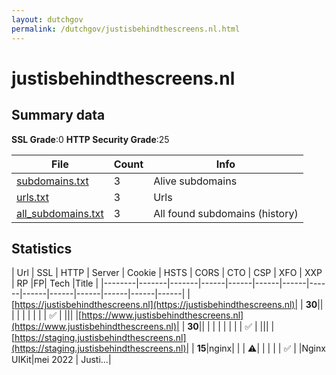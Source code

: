 ```yaml
---
layout: dutchgov
permalink: /dutchgov/justisbehindthescreens.nl.html
---
```



# justisbehindthescreens.nl
## Summary data


**SSL Grade**:0
**HTTP Security Grade**:25


| File       | Count | Info |
|------------|-------|------|
|[subdomains.txt](/data/justisbehindthescreens.nl/subdomains.txt)|3|Alive subdomains|
|[urls.txt](/data/justisbehindthescreens.nl/urls.txt)|3|Urls|
|[all_subdomains.txt](/data/justisbehindthescreens.nl/all_subdomains.txt)|3|All found subdomains (history)|


## Statistics


| Url | SSL | HTTP | Server | Cookie | HSTS | CORS | CTO | CSP | XFO | XXP | RP |FP| Tech |Title |
|--------|-------|-------|------|------|------|------|------|------|------|------|------|------|------|
|[https://justisbehindthescreens.nl](https://justisbehindthescreens.nl)| | **30**|| | | | | | | | :white_check_mark: | |||
|[https://www.justisbehindthescreens.nl](https://www.justisbehindthescreens.nl)| | **30**|| | | | | | | | :white_check_mark: | |||
|[https://staging.justisbehindthescreens.nl](https://staging.justisbehindthescreens.nl)| | **15**|nginx| | | :warning:| | | | | :white_check_mark: | |Nginx UIKit|mei 2022 | Justi...|